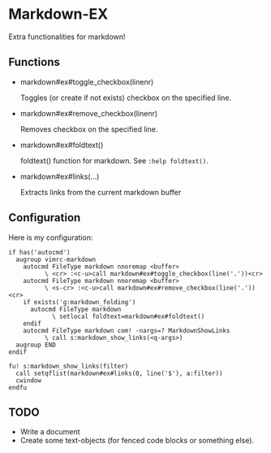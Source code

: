 # Markdown-EX

Extra functionalities for markdown!

## Functions

+ markdown#ex#toggle_checkbox(linenr)

    Toggles (or create if not exists) checkbox on the specified line.

+ markdown#ex#remove_checkbox(linenr)

    Removes checkbox on the specified line.

+ markdown#ex#foldtext()

    foldtext() function for markdown.
    See `:help foldtext()`.

+ markdown#ex#links(...)

    Extracts links from the current markdown buffer

## Configuration

Here is my configuration:

```vim
if has('autocmd')
  augroup vimrc-markdown
    autocmd FileType markdown nnoremap <buffer>
          \ <cr> :<c-u>call markdown#ex#toggle_checkbox(line('.'))<cr>
    autocmd FileType markdown nnoremap <buffer>
          \ <s-cr> :<c-u>call markdown#ex#remove_checkbox(line('.'))<cr>
    if exists('g:markdown_folding')
      autocmd FileType markdown
            \ setlocal foldtext=markdown#ex#foldtext()
    endif
    autocmd FileType markdown com! -nargs=? MarkdownShowLinks
          \ call s:markdown_show_links(<q-args>)
  augroup END
endif

fu! s:markdown_show_links(filter)
  call setqflist(markdown#ex#links(0, line('$'), a:filter))
  cwindow
endfu
```

## TODO

+ Write a document
+ Create some text-objects (for fenced code blocks or something else).
